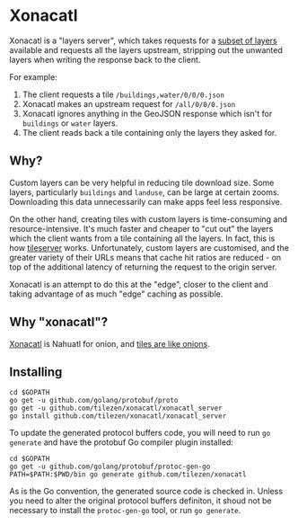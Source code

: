 Xonacatl
========

Xonacatl is a "layers server", which takes requests for a [subset of layers](https://mapzen.com/projects/vector-tiles/#layers) available and requests all the layers upstream, stripping out the unwanted layers when writing the response back to the client.

For example:

1. The client requests a tile `/buildings,water/0/0/0.json`
2. Xonacatl makes an upstream request for `/all/0/0/0.json`
3. Xonacatl ignores anything in the GeoJSON response which isn't for `buildings` or `water` layers.
4. The client reads back a tile containing only the layers they asked for.

Why?
----

Custom layers can be very helpful in reducing tile download size. Some layers, particularly `buildings` and `landuse`, can be large at certain zooms. Downloading this data unnecessarily can make apps feel less responsive.

On the other hand, creating tiles with custom layers is time-consuming and resource-intensive. It's much faster and cheaper to "cut out" the layers which the client wants from a tile containing all the layers. In fact, this is how [tileserver](https://github.com/tilezen/tileserver) works. Unfortunately, custom layers are customised, and the greater variety of their URLs means that cache hit ratios are reduced - on top of the additional latency of returning the request to the origin server.

Xonacatl is an attempt to do this at the "edge", closer to the client and taking advantage of as much "edge" caching as possible.

Why "xonacatl"?
---------------

[Xonacatl](https://en.wiktionary.org/wiki/xonacatl) is Nahuatl for onion, and [tiles are like onions](http://www.imdb.com/title/tt0126029/quotes?item=qt0398107).

Installing
----------

```
cd $GOPATH
go get -u github.com/golang/protobuf/proto
go get -u github.com/tilezen/xonacatl/xonacatl_server
go install github.com/tilezen/xonacatl/xonacatl_server
```

To update the generated protocol buffers code, you will need to run `go generate` and have the protobuf Go compiler plugin installed:

```
cd $GOPATH
go get -u github.com/golang/protobuf/protoc-gen-go
PATH=$PATH:$PWD/bin go generate github.com/tilezen/xonacatl
```

As is the Go convention, the generated source code is checked in. Unless you need to alter the original protocol buffers definiton, it shoud not be necessary to install the `protoc-gen-go` tool, or run `go generate`.
